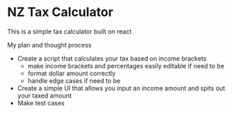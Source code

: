 # NZ Tax Calculator

This is a simple tax calculator built on react

My plan and thought process
- Create a script that calculates your tax based on income brackets
  - make income brackets and percentages easily editable if need to be
  - format dollar amount correctly
  - handle edge cases if need to be
- Create a simple UI that allows you input an income amount and spits out your taxed amount
- Make test cases